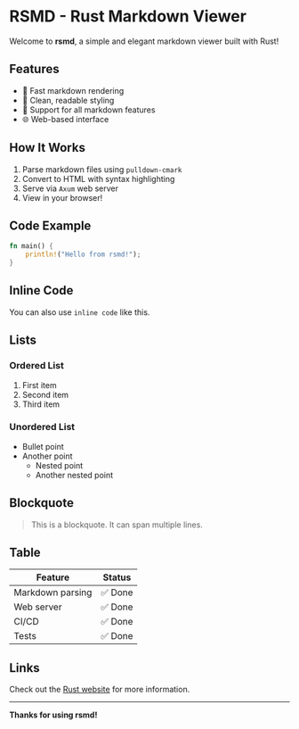 # RSMD - Rust Markdown Viewer

Welcome to **rsmd**, a simple and elegant markdown viewer built with Rust!

## Features

- 🚀 Fast markdown rendering
- 🎨 Clean, readable styling
- 📝 Support for all markdown features
- 🌐 Web-based interface

## How It Works

1. Parse markdown files using `pulldown-cmark`
2. Convert to HTML with syntax highlighting
3. Serve via `Axum` web server
4. View in your browser!

## Code Example

```rust
fn main() {
    println!("Hello from rsmd!");
}
```

## Inline Code

You can also use `inline code` like this.

## Lists

### Ordered List
1. First item
2. Second item
3. Third item

### Unordered List
- Bullet point
- Another point
  - Nested point
  - Another nested point

## Blockquote

> This is a blockquote.
> It can span multiple lines.

## Table

| Feature | Status |
|---------|--------|
| Markdown parsing | ✅ Done |
| Web server | ✅ Done |
| CI/CD | ✅ Done |
| Tests | ✅ Done |

## Links

Check out the [Rust website](https://www.rust-lang.org/) for more information.

---

**Thanks for using rsmd!**
